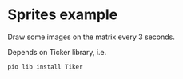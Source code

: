 # Sprites example
Draw some images on the matrix every 3 seconds.

Depends on Ticker library, i.e.
```sh
pio lib install Tiker
```
